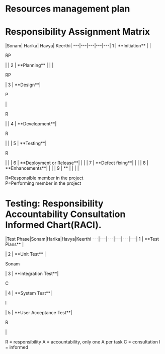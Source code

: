 # Resources management plan

# Responsibility Assignment Matrix

<p> </p>|Sonam| Harika| Havya| Keerthi|
---|---|---|---|---|
1 | **Initiation** | |<p>RP</p>| |
2 | **Planning**   | | |<p> RP</p>|
3 | **Design**|<p>P</p>|<p>R</p>| |
4 | **Development**|<p>R</p>| | |
5 | **Testing**|<p>R</p>| | |
6 | **Deployment or Release**| | | |
7 | **Defect fixing**| | | |
8 | **Enhancements**| | | |
9 | ** | | | |



R=Responsible member in the project <br/>
P=Performing member in the project <br/>

# Testing: Responsibility Accountability Consultation Informed Chart(RACI).

<p> </p>|Test Phase|Sonam|Harika|Havya|Keerthi
---|---|---|---|---|---|
1 | **Test Plans** | <p></p>|
2 | **Unit Test**  | <p>Sonam</p>|
3 | **Integration Test**|<p>C</p>|
4 | **System Test**|<p>I</p>|
5 | **User Acceptance Test**|<p>R</p>|

R = responsibility
A = accountability, only one A per task
C = consultation
I = informed

